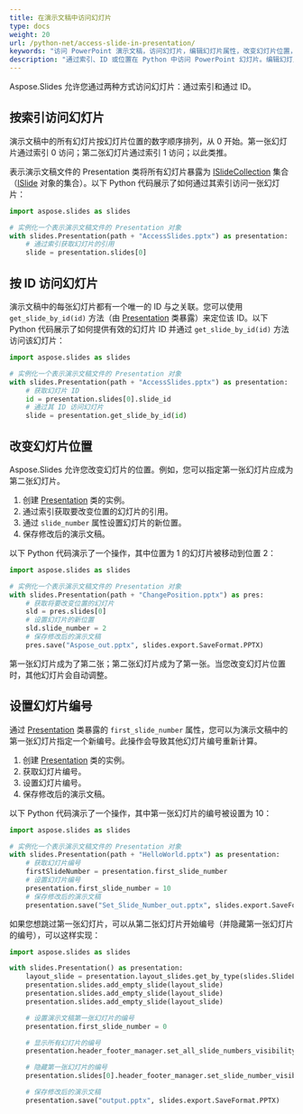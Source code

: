 ```yaml
---
title: 在演示文稿中访问幻灯片
type: docs
weight: 20
url: /python-net/access-slide-in-presentation/
keywords: "访问 PowerPoint 演示文稿，访问幻灯片，编辑幻灯片属性，改变幻灯片位置，设置幻灯片编号，索引，ID，位置 Python，Aspose.Slides"
description: "通过索引、ID 或位置在 Python 中访问 PowerPoint 幻灯片。编辑幻灯片属性"
---
```


Aspose.Slides 允许您通过两种方式访问幻灯片：通过索引和通过 ID。

## **按索引访问幻灯片**

演示文稿中的所有幻灯片按幻灯片位置的数字顺序排列，从 0 开始。第一张幻灯片通过索引 0 访问；第二张幻灯片通过索引 1 访问；以此类推。

表示演示文稿文件的 Presentation 类将所有幻灯片暴露为 [ISlideCollection](https://reference.aspose.com/slides/python-net/aspose.slides/islidecollection/) 集合（[ISlide](https://reference.aspose.com/slides/python-net/aspose.slides/islide/) 对象的集合）。以下 Python 代码展示了如何通过其索引访问一张幻灯片：

```python
import aspose.slides as slides

# 实例化一个表示演示文稿文件的 Presentation 对象
with slides.Presentation(path + "AccessSlides.pptx") as presentation:
    # 通过索引获取幻灯片的引用
    slide = presentation.slides[0]
```

## **按 ID 访问幻灯片**

演示文稿中的每张幻灯片都有一个唯一的 ID 与之关联。您可以使用 `get_slide_by_id(id)` 方法（由 [Presentation](https://reference.aspose.com/slides/python-net/aspose.slides/presentation/) 类暴露）来定位该 ID。以下 Python 代码展示了如何提供有效的幻灯片 ID 并通过 `get_slide_by_id(id)` 方法访问该幻灯片：

```python
import aspose.slides as slides

# 实例化一个表示演示文稿文件的 Presentation 对象
with slides.Presentation(path + "AccessSlides.pptx") as presentation:
    # 获取幻灯片 ID
    id = presentation.slides[0].slide_id
    # 通过其 ID 访问幻灯片
    slide = presentation.get_slide_by_id(id)
```

## **改变幻灯片位置**

Aspose.Slides 允许您改变幻灯片的位置。例如，您可以指定第一张幻灯片应成为第二张幻灯片。

1. 创建 [Presentation](https://reference.aspose.com/slides/python-net/aspose.slides/presentation/) 类的实例。
1. 通过索引获取要改变位置的幻灯片的引用。
1. 通过 `slide_number` 属性设置幻灯片的新位置。
1. 保存修改后的演示文稿。

以下 Python 代码演示了一个操作，其中位置为 1 的幻灯片被移动到位置 2：

```python
import aspose.slides as slides

# 实例化一个表示演示文稿文件的 Presentation 对象
with slides.Presentation(path + "ChangePosition.pptx") as pres:
    # 获取将要改变位置的幻灯片
    sld = pres.slides[0]
    # 设置幻灯片的新位置
    sld.slide_number = 2
    # 保存修改后的演示文稿
    pres.save("Aspose_out.pptx", slides.export.SaveFormat.PPTX)
```

第一张幻灯片成为了第二张；第二张幻灯片成为了第一张。当您改变幻灯片位置时，其他幻灯片会自动调整。

## **设置幻灯片编号**

通过 [Presentation](https://reference.aspose.com/slides/python-net/aspose.slides/presentation/) 类暴露的 `first_slide_number` 属性，您可以为演示文稿中的第一张幻灯片指定一个新编号。此操作会导致其他幻灯片编号重新计算。

1. 创建 [Presentation](https://reference.aspose.com/slides/python-net/aspose.slides/presentation/) 类的实例。
1. 获取幻灯片编号。
1. 设置幻灯片编号。
1. 保存修改后的演示文稿。

以下 Python 代码演示了一个操作，其中第一张幻灯片的编号被设置为 10：

```python
import aspose.slides as slides

# 实例化一个表示演示文稿文件的 Presentation 对象
with slides.Presentation(path + "HelloWorld.pptx") as presentation:
    # 获取幻灯片编号
    firstSlideNumber = presentation.first_slide_number
    # 设置幻灯片编号
    presentation.first_slide_number = 10
    # 保存修改后的演示文稿
    presentation.save("Set_Slide_Number_out.pptx", slides.export.SaveFormat.PPTX)
```

如果您想跳过第一张幻灯片，可以从第二张幻灯片开始编号（并隐藏第一张幻灯片的编号），可以这样实现：

```python
import aspose.slides as slides

with slides.Presentation() as presentation:
    layout_slide = presentation.layout_slides.get_by_type(slides.SlideLayoutType.BLANK)
    presentation.slides.add_empty_slide(layout_slide)
    presentation.slides.add_empty_slide(layout_slide)
    presentation.slides.add_empty_slide(layout_slide)

    # 设置演示文稿第一张幻灯片的编号
    presentation.first_slide_number = 0

    # 显示所有幻灯片的编号
    presentation.header_footer_manager.set_all_slide_numbers_visibility(True)

    # 隐藏第一张幻灯片的编号
    presentation.slides[0].header_footer_manager.set_slide_number_visibility(False)

    # 保存修改后的演示文稿
    presentation.save("output.pptx", slides.export.SaveFormat.PPTX)
```